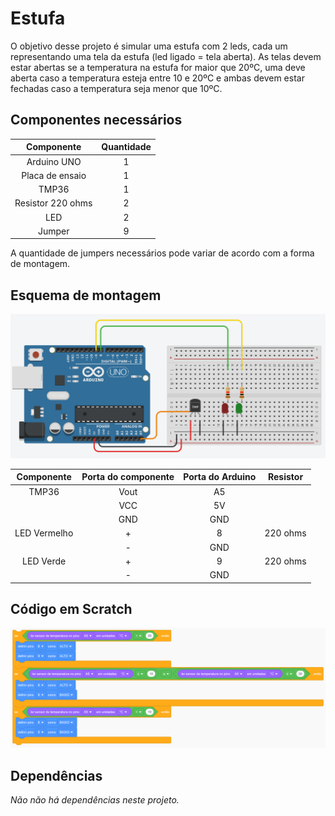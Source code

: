# Estufa

O objetivo desse projeto é simular uma estufa com 2 leds, cada um representando uma tela da estufa (led ligado = tela aberta). As telas devem estar abertas se a temperatura na estufa for maior que 20ºC, uma deve aberta caso a temperatura esteja entre 10 e 20ºC e ambas devem estar fechadas caso a temperatura seja menor que 10ºC. 

## Componentes necessários

|    Componente   | Quantidade |
|:---------------:|:----------:|
|   Arduino UNO   |      1     |
| Placa de ensaio |      1     |
|      TMP36      |      1     |
|Resistor 220 ohms|      2     |
|       LED       |      2     |
|      Jumper     |      9     |

A quantidade de jumpers necessários pode variar de acordo com a forma de montagem.

## Esquema de montagem

![Esquema de montagem](imagens/esquema-de-montagem.png)

| Componente | Porta do componente | Porta do Arduino | Resistor |
|:----------:|:-------------------:|:----------------:|:--------:|
|    TMP36   |         Vout        |        A5        |          |
|            |         VCC         |        5V        |          |
|            |         GND         |        GND       |          |
|LED Vermelho|          +          |         8        | 220 ohms |
|            |          -          |        GND       |          |
| LED Verde  |          +          |         9        | 220 ohms |
|            |          -          |        GND       |          |

## Código em Scratch

![Código em Scratch](imagens/codigo-scratch.png)

## Dependências

*Não não há dependências neste projeto.*